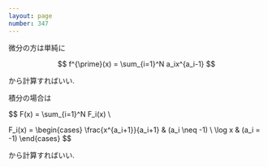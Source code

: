 ```yaml
---
layout: page
number: 347
---
```

微分の方は単純に

$$
f^{\prime}(x) = \sum_{i=1}^N a_ix^{a_i-1}
$$

から計算すればいい.

積分の場合は

$$
F(x) = \sum_{i=1}^N F_i(x) \\

F_i(x) =
\begin{cases}
\frac{x^{a_i+1}}{a_i+1} & (a_i \neq -1) \\
\log x                  & (a_i = -1)
\end{cases}
$$

から計算すればいい.

